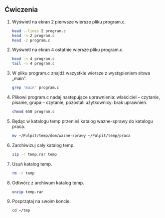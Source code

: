 ## Ćwiczenia

1. Wyświetl na ekran 2 pierwsze wiersze pliku program.c. 
    ```sh
    head --lines 2 program.c
    head -n 2 program.c
    head -2 program.c
    ```

2. Wyświetl na ekran 4 ostatnie wiersze pliku program.c. 
    ```sh
    head -n 4 program.c
    tail -n 4 program.c
    ```

3. W pliku program.c znajdź wszystkie wiersze z wystąpieniem słowa „main”. 
    ```sh
    grep 'main' program.c
    ```

4. Plikowi program.c nadaj następujące uprawnienia: 
właściciel – czytanie, pisanie, grupa – czytanie, pozostali użytkownicy: brak uprawnień.
    ```sh
    chmod 650 program.c
    ```

5. Będąc w katalogu temp przenieś katalog wazne-sprawy do katalogu praca.
    ```sh 
    mv ~/Pulpit/temp/dom/wazne-sprawy ~/Pulpit/temp/praca
    ```

6. Zarchiwizuj cały katalog temp.
    ```sh
    zip -r temp.rar temp
    ```

7. Usuń katalog temp. 
    ```sh
    rm -r temp
    ```
 
8. Odtwórz z archiwum katalog temp.
    ```sh
    unzip temp.rar
    ```
9. Posprzątaj na swoim koncie.
    ```
    cd ~/tmp
    ```
    